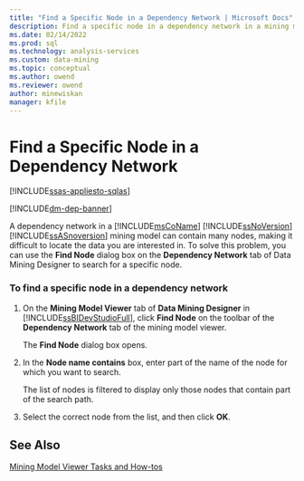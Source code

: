 ```yaml
---
title: "Find a Specific Node in a Dependency Network | Microsoft Docs"
description: Find a specific node in a dependency network in a mining model by using the Find Node dialog box in Data Mining Designer in SQL Server Analysis Services.
ms.date: 02/14/2022
ms.prod: sql
ms.technology: analysis-services
ms.custom: data-mining
ms.topic: conceptual
ms.author: owend
ms.reviewer: owend
author: minewiskan
manager: kfile
---
```

# Find a Specific Node in a Dependency Network
[!INCLUDE[ssas-appliesto-sqlas](../includes/ssas-appliesto-sqlas.md)]

[!INCLUDE[dm-dep-banner](../includes/dm-dep-banner.md)]

  A dependency network in a [!INCLUDE[msCoName](../includes/msconame-md.md)] [!INCLUDE[ssNoVersion](../includes/ssnoversion-md.md)] [!INCLUDE[ssASnoversion](../includes/ssasnoversion-md.md)] mining model can contain many nodes, making it difficult to locate the data you are interested in. To solve this problem, you can use the **Find Node** dialog box on the **Dependency Network** tab of Data Mining Designer to search for a specific node.  
  
### To find a specific node in a dependency network  
  
1.  On the **Mining Model Viewer** tab of **Data Mining Designer** in [!INCLUDE[ssBIDevStudioFull](../includes/ssbidevstudiofull-md.md)], click **Find Node** on the toolbar of the **Dependency Network** tab of the mining model viewer.  
  
     The **Find Node** dialog box opens.  
  
2.  In the **Node name contains** box, enter part of the name of the node for which you want to search.  
  
     The list of nodes is filtered to display only those nodes that contain part of the search path.  
  
3.  Select the correct node from the list, and then click **OK**.  
  
## See Also  
 [Mining Model Viewer Tasks and How-tos](../../analysis-services/data-mining/mining-model-viewer-tasks-and-how-tos.md)  
  
  
